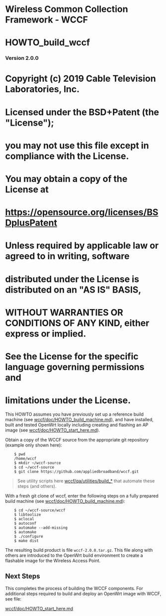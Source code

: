 # Wireless Common Collection Framework - WCCF

# HOWTO\_build\_wccf

### Version 2.0.0

# Copyright (c) 2019 Cable Television Laboratories, Inc.
# Licensed under the BSD+Patent (the "License");
# you may not use this file except in compliance with the License.
# You may obtain a copy of the License at
#
#          https://opensource.org/licenses/BSDplusPatent
#
# Unless required by applicable law or agreed to in writing, software
# distributed under the License is distributed on an "AS IS" BASIS,
# WITHOUT WARRANTIES OR CONDITIONS OF ANY KIND, either express or implied.
# See the License for the specific language governing permissions and
# limitations under the License.

This HOWTO assumes you have previously set up a reference build machine (see [wccf/doc/HOWTO_build_machine.md](./HOWTO_build_machine.md)), and have installed, built and tested OpenWrt locally including creating and flashing an AP image (see [wccf/doc/HOWTO_start_here.md](./HOWTO_start_here.md)).

Obtain a copy of the WCCF source from the appropriate git repository (example only shown here):

		$ pwd
		/home/wccf
		$ mkdir ~/wccf-source
		$ cd ~/wccf-source
		$ git clone https://github.com/appliedbroadband/wccf.git

> See utility scripts here [wccf/qa/utilities/build_*](../qa/utilities) that automate these steps (and others).

With a fresh git clone of wccf, enter the following steps on a fully prepared build machine (see [wccf/doc/HOWTO_build_machine.md](./HOWTO_build_machine.md)):

		$ cd ~/wccf-source/wccf
		$ libtoolize
		$ aclocal
		$ autoconf
		$ automake --add-missing
		$ automake
		$ ./configure
		$ make dist

The resulting build product is file `wccf-2.0.0.tar.gz`.  This file along with others are introduced to the OpenWrt build environment to create a flashable image for the Wireless Access Point.

## Next Steps
This completes the process of building the WCCF components.  For additional steps required to build and deploy an OpenWrt image with WCCF, see file:

[wccf/doc/HOWTO_start_here.md](./HOWTO_start_here.md)


